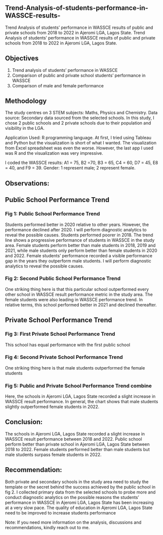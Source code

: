 ## Trend-Analysis-of-students-performance-in-WASSCE-results-
Trend Analysis of students’ performance in WASSCE results of public and private schools from 2018 to 2022 in Ajeromi LGA, Lagos State. 
Trend Analysis of students’ performance in WASSCE results of public and private schools from 2018 to 2022 in Ajeromi LGA, Lagos State. 

## Objectives
1.	Trend analysis of students’ performance in WASSCE
2.	Comparison of public and private school students’ performance in WASSCE
3.	Comparison of male and female performance 

## Methodology
The study centres on 3 STEM subjects: Maths, Physics and Chemistry. 
Data source: Secondary data sourced from the selected schools.
In this study, I chose 2 public schools and 2 private schools due to their population and visibility in the LGA.

Application Used: R programming language. At first, I tried using Tableau and Python but the visualization is short of what I wanted. The visualization from Excel spreadsheet was even the worse. However, the last app I used was R and the visualization was very impressive. 

I coded the WASSCE results: A1 = 75, B2 =70, B3 = 65, C4 = 60, D7 = 45, E8 = 40, and F9 = 39. 
Gender: 1 represent male; 2 represent female.

## Observations:
## Public School Performance Trend
### Fig 1: Public School Performance Trend
Students performed better in 2020 relative to other years. However, the performance declined after 2020. I will perform diagnostic analytics to reveal the possible causes.
Students performed poorer in 2018.
The trend line shows a progressive performance of students in WASSCE in the study area. 
Female students perform better than male students in 2018, 2019 and 2021, while male students only perform better than female students in 2020 and 2022.
Female students’ performance recorded a visible performance gap in the years they outperform male students. I will perform diagnostic analytics to reveal the possible causes. 

### Fig 2: Second Public School Performance Trend
One striking thing here is that this particular school outperformed every other school in WASSCE result performance metric in the study area. 
The female students were also leading in WASSCE performance trend.
In relative terms, this school performed better in 2021 and declined thereafter. 

## Private School Performance Trend
### Fig 3: First Private School Performance Trend
This school has equal performance with the first public school

### Fig 4: Second Private School Performance Trend
One striking thing here is that male students outperformed the female students

### Fig 5: Public and Private School Performance Trend combine
Here, the schools in Ajeromi LGA, Lagos State recorded a slight increase in WASSCE result performance. In general, the chart shows that male students slightly outperformed female students in 2022. 

## Conclusion:
The schools in Ajeromi LGA, Lagos State recorded a slight increase in WASSCE result performance between 2018 and 2022.
Public school perform better than private school in Ajeromi LGA, Lagos State between 2018 to 2022.
Female students performed better than male students but male students surpass female students in 2022.

## Recommendation: 
Both private and secondary schools in the study area need to study the template or the secret behind the success achieved by the public school in fig 2.
I collected primary data from the selected schools to probe more and conduct diagnostic analytics on the possible reasons the students’ performance in WASSCE in Ajeromi LGA, Lagos State has been increasing at a very slow pace. 
The quality of education in Ajeromi LGA, Lagos State need to be improved to increase students performance

Note: If you need more information on the analysis, discussions and recommendations, kindly reach out to me. 





